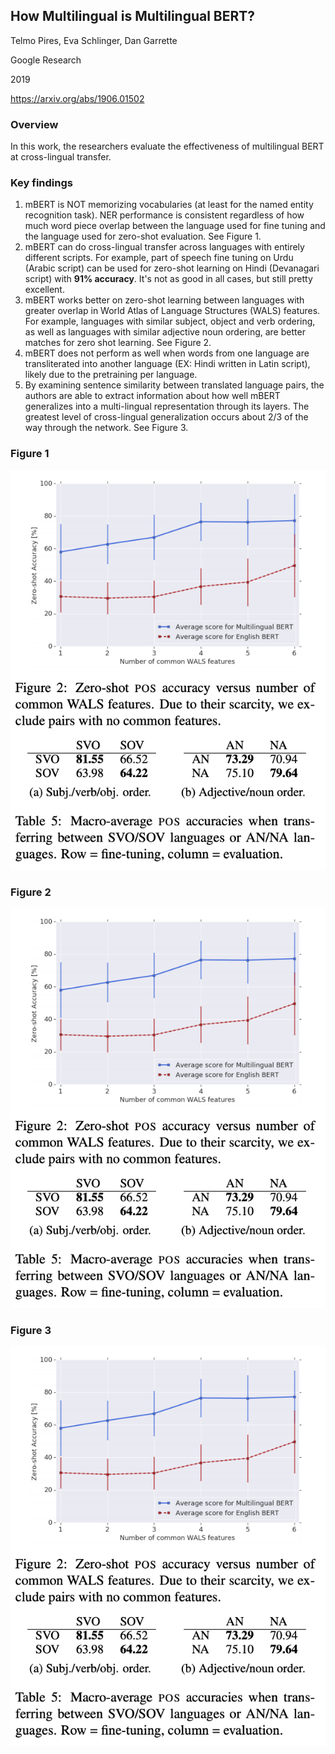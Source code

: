 ## How Multilingual is Multilingual BERT?

Telmo Pires, Eva Schlinger, Dan Garrette

Google Research

2019

https://arxiv.org/abs/1906.01502

### Overview

In this work, the researchers evaluate the effectiveness of multilingual BERT at cross-lingual transfer. 

### Key findings

1. mBERT is NOT memorizing vocabularies (at least for the named entity recognition task). NER performance is consistent regardless of how much word piece overlap between the language used for fine tuning and the language used for zero-shot evaluation. See Figure 1.
2. mBERT can do cross-lingual transfer across languages with entirely different scripts. For example, part of speech fine tuning on Urdu (Arabic script) can be used for zero-shot learning on Hindi (Devanagari script) with **91% accuracy**. It's not as good in all cases, but still pretty excellent.
3. mBERT works better on zero-shot learning between languages with greater overlap in World Atlas of Language Structures (WALS) features. For example, languages with similar subject, object and verb ordering, as well as languages with similar adjective noun ordering, are better matches for zero shot learning. See Figure 2.
4. mBERT does not perform as well when words from one language are transliterated into another language (EX: Hindi written in Latin script), likely due to the pretraining per language.
5. By examining sentence similarity between translated language pairs, the authors are able to extract information about how well mBERT generalizes into a multi-lingual representation through its layers. The greatest level of cross-lingual generalization occurs about 2/3 of the way through the network. See Figure 3.

### Figure 1

![fig 1](Figures/how-multilingual-bert-2.png)

### Figure 2

![fig 2](Figures/how-multilingual-bert-2.png)

### Figure 3

![fig 3](Figures/how-multilingual-bert-2.png)
